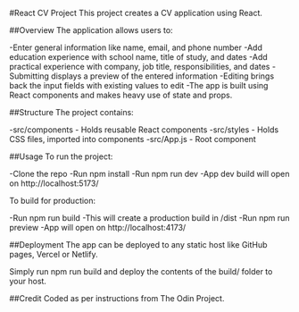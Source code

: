 #React CV Project
This project creates a CV application using React.

##Overview
The application allows users to:

-Enter general information like name, email, and phone number
-Add education experience with school name, title of study, and dates
-Add practical experience with company, job title, responsibilities, and dates
-Submitting displays a preview of the entered information
-Editing brings back the input fields with existing values to edit
-The app is built using React components and makes heavy use of state and props.

##Structure
The project contains:

-src/components - Holds reusable React components
-src/styles - Holds CSS files, imported into components
-src/App.js - Root component

##Usage
To run the project:

-Clone the repo
-Run npm install
-Run npm run dev
-App dev build will open on http://localhost:5173/

To build for production:

-Run npm run build
-This will create a production build in /dist
-Run npm run preview
-App will open on http://localhost:4173/

##Deployment
The app can be deployed to any static host like GitHub pages, Vercel or Netlify.

Simply run npm run build and deploy the contents of the build/ folder to your host.

##Credit
Coded as per instructions from The Odin Project.
